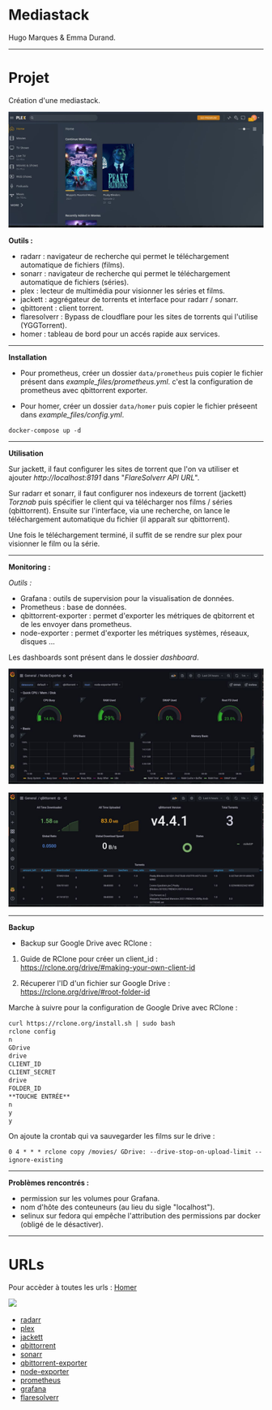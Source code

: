 # Mediastack

Hugo Marques & Emma Durand.
___

# Projet

Création d'une mediastack.

![](img/plex.jpg)

**Outils :**

* radarr : navigateur de recherche qui permet le téléchargement automatique de fichiers (films).
* sonarr : navigateur de recherche qui permet le téléchargement automatique de fichiers (séries).
* plex : lecteur de multimédia pour visionner les séries et films.
* jackett : aggrégateur de torrents et interface pour radarr / sonarr.
* qbittorent : client torrent.
* flaresolverr : Bypass de cloudflare pour les sites de torrents qui l'utilise (YGGTorrent).
* homer : tableau de bord pour un accés rapide aux services.

___

**Installation**

* Pour prometheus, créer un dossier ```data/prometheus``` puis copier le fichier présent dans *example_files/prometheus.yml*. c'est la configuration de prometheus avec qbittorrent exporter. 

* Pour homer, créer un dossier ```data/homer``` puis copier le fichier préseent dans *example_files/config.yml*.

```
docker-compose up -d
```
___

**Utilisation**

Sur jackett, il faut configurer les sites de torrent que l'on va utiliser et ajouter *http://localhost:8191* dans "*FlareSolverr API URL*".

Sur radarr et sonarr, il faut configurer nos indexeurs de torrent (jackett) *Torznab* puis spécifier le client qui va télécharger nos films / séries (qbittorrent). Ensuite sur l'interface, via une recherche, on lance le téléchargement automatique du fichier (il apparaît sur qbittorrent).

Une fois le téléchargement terminé, il suffit de se rendre sur plex pour visionner le film ou la série.

___

**Monitoring :**

*Outils :*

* Grafana : outils de supervision pour la visualisation de données.
* Prometheus : base de données.
* qbittorrent-exporter : permet d'exporter les métriques de qbitorrent et de les envoyer dans prometheus.
* node-exporter : permet d'exporter les métriques systèmes, réseaux, disques ...

Les dashboards sont présent dans le dossier *dashboard*.

![](img/node-exporter.jpg)

![](img/qbittorrent.jpg)

___


**Backup**

* Backup sur Google Drive avec RClone :

1. Guide de RClone pour créer un client_id : https://rclone.org/drive/#making-your-own-client-id

2. Récuperer l'ID d'un fichier sur Google Drive : https://rclone.org/drive/#root-folder-id

Marche à suivre pour la configuration de Google Drive avec RClone : 

```
curl https://rclone.org/install.sh | sudo bash
rclone config
n
GDrive
drive
CLIENT_ID
CLIENT_SECRET
drive
FOLDER_ID
**TOUCHE ENTRÉE**
n
y
y
```

On ajoute la crontab qui va sauvegarder les films sur le drive : 

```
0 4 * * * rclone copy /movies/ GDrive: --drive-stop-on-upload-limit --ignore-existing
```

___

**Problèmes rencontrés :**

- permission sur les volumes pour Grafana.
- nom d'hôte des conteuneurs (au lieu du sigle "localhost").
- selinux sur fedora qui empêche l'attribution des permissions par docker (obligé de le désactiver).

___

# URLs

Pour accèder à toutes les urls : [Homer](http://localhost)

![](img/homer.png)

* [radarr](http://localhost:7878)
* [plex](http://localhost:32400/manage)
* [jackett](http://localhost:9117)
* [qbittorrent](http://localhost:8080)
* [sonarr](http://localhost:8989)
* [qbittorrent-exporter](http://localhost:17871/metrics)
* [node-exporter](http://localhost:9100/metrics)
* [prometheus](http://localhost:9000)
* [grafana](http://localhost:3000)
* [flaresolverr](http://localhost:8191)

